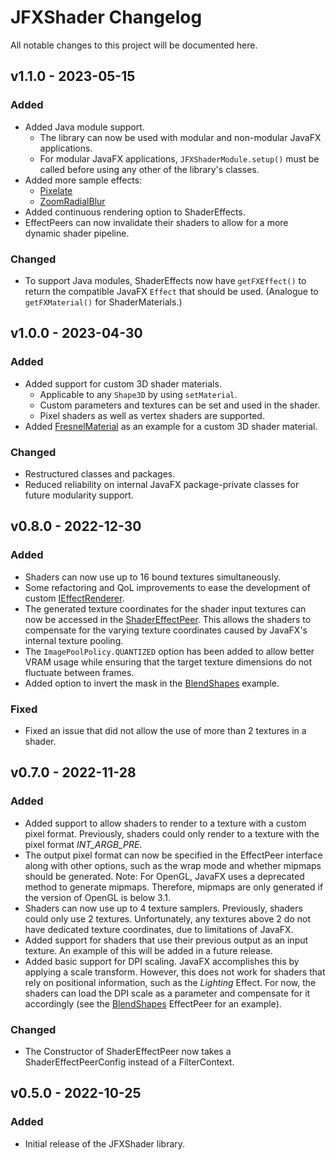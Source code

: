 # JFXShader Changelog

All notable changes to this project will be documented here.

## v1.1.0 - 2023-05-15

### Added

- Added Java module support.
    - The library can now be used with modular and non-modular JavaFX applications.
    - For modular JavaFX applications, `JFXShaderModule.setup()` must be called before using any other of the library's
      classes.
- Added more sample effects:
    - [Pixelate](src/main/java/de/teragam/jfxshader/samples/effects/pixelate/Pixelate.java)
    - [ZoomRadialBlur](src/main/java/de/teragam/jfxshader/samples/effects/zoomradialblur/ZoomRadialBlur.java)
- Added continuous rendering option to ShaderEffects.
- EffectPeers can now invalidate their shaders to allow for a more dynamic shader pipeline.

### Changed

- To support Java modules, ShaderEffects now have `getFXEffect()` to return the compatible JavaFX `Effect` that should
  be used. (Analogue to `getFXMaterial()` for ShaderMaterials.)

## v1.0.0 - 2023-04-30

### Added

- Added support for custom 3D shader materials.
    - Applicable to any `Shape3D` by using `setMaterial`.
    - Custom parameters and textures can be set and used in the shader.
    - Pixel shaders as well as vertex shaders are supported.
- Added [FresnelMaterial](src/main/java/de/teragam/jfxshader/samples/materials/fresnel/FresnelMaterial.java) as an example for a custom 3D shader material.

### Changed

- Restructured classes and packages.
- Reduced reliability on internal JavaFX package-private classes for future modularity support.

## v0.8.0 - 2022-12-30

### Added

- Shaders can now use up to 16 bound textures simultaneously.
- Some refactoring and QoL improvements to ease the development of
  custom [IEffectRenderer](src/main/java/de/teragam/jfxshader/IEffectRenderer.java).
- The generated texture coordinates for the shader input textures can now be accessed in
  the [ShaderEffectPeer](src/main/java/de/teragam/jfxshader/ShaderEffectPeer.java). This allows the shaders to
  compensate for the varying texture coordinates caused by JavaFX's internal texture pooling.
- The `ImagePoolPolicy.QUANTIZED` option has been added to allow better VRAM usage while ensuring that the target
  texture dimensions do not fluctuate between frames.
- Added option to invert the mask in
  the [BlendShapes](src/main/java/de/teragam/jfxshader/samples/effects/blendshapes/BlendShapesEffectPeer.java) example.

### Fixed

- Fixed an issue that did not allow the use of more than 2 textures in a shader.

## v0.7.0 - 2022-11-28

### Added

- Added support to allow shaders to render to a texture with a custom pixel format. Previously, shaders could only
  render to a texture with the pixel format *INT_ARGB_PRE*.
- The output pixel format can now be specified in the EffectPeer interface along with other options, such as the wrap
  mode and whether mipmaps should be generated.
  Note: For OpenGL, JavaFX uses a deprecated method to generate mipmaps. Therefore, mipmaps are only generated if the
  version of OpenGL is below 3.1.
- Shaders can now use up to 4 texture samplers. Previously, shaders could only use 2 textures. Unfortunately, any
  textures above 2 do not have dedicated texture coordinates, due to limitations of JavaFX.
- Added support for shaders that use their previous output as an input texture. An example of this will be added in a
  future release.
- Added basic support for DPI scaling. JavaFX accomplishes this by applying a scale transform. However, this does not
  work for shaders that rely on positional information, such as the *Lighting* Effect. For now, the shaders can load the
  DPI scale as a parameter and compensate for it accordingly (see
  the [BlendShapes](src/main/java/de/teragam/jfxshader/samples/effects/blendshapes/BlendShapesEffectPeer.java)
  EffectPeer for an
  example).

### Changed

- The Constructor of ShaderEffectPeer now takes a ShaderEffectPeerConfig instead of a FilterContext.

## v0.5.0 - 2022-10-25

### Added

- Initial release of the JFXShader library.
